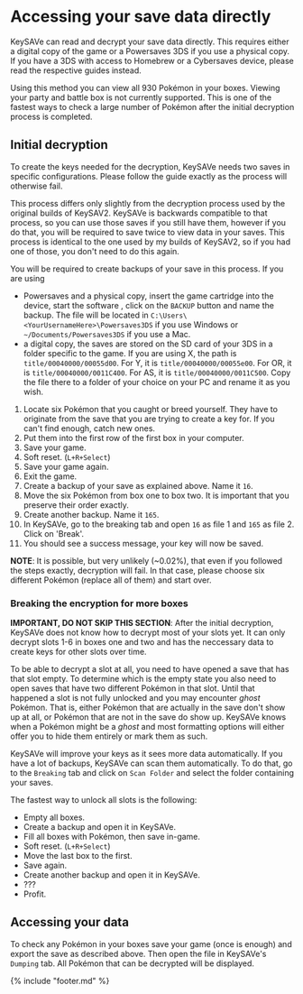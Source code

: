 # Accessing your save data directly

KeySAVe can read and decrypt your save data directly. This requires either a digital copy of the game or a Powersaves 3DS if you use a physical copy. If you have a 3DS with access to Homebrew or a Cybersaves device, please read the respective guides instead.

Using this method you can view all 930 Pokémon in your boxes. Viewing your party and battle box is not currently supported. This is one of the fastest ways to check a large number of Pokémon after the initial decryption process is completed.

## Initial decryption

To create the keys needed for the decryption, KeySAVe needs two saves in specific configurations. Please follow the guide exactly as the process will otherwise fail.

This process differs only slightly from the decryption process used by the original builds of KeySAV2. KeySAVe is backwards compatible to that process, so you can use those saves if you still have them, however if you do that, you will be required to save twice to view data in your saves. This process is identical to the one used by my builds of KeySAV2, so if you had one of those, you don't need to do this again.

You will be required to create backups of your save in this process. If you are using

* Powersaves and a physical copy, insert the game cartridge into the device, start the software , click on the `BACKUP` button and name the backup. The file will be located in `C:\Users\<YourUsernameHere>\Powersaves3DS` if you use Windows or `~/Documents/Powersaves3DS` if you use a Mac.
* a digital copy, the saves are stored on the SD card of your 3DS in a folder specific to the game. If you are using X, the path is `title/00040000/00055d00`. For Y, it is `title/00040000/00055e00`. For OR, it is `title/00040000/0011C400`. For AS, it is `title/00040000/0011C500`. Copy the file there to a folder of your choice on your PC and rename it as you wish.

1. Locate six Pokémon that you caught or breed yourself. They have to originate from the save that you are trying to create a key for. If you can't find enough, catch new ones.
2. Put them into the first row of the first box in your computer.
3. Save your game.
4. Soft reset. (`L+R+Select`)
5. Save your game again.
6. Exit the game.
7. Create a backup of your save as explained above. Name it `16`.
8. Move the six Pokémon from box one to box two. It is important that you preserve their order exactly.
9. Create another backup. Name it `165`.
10. In KeySAVe, go to the breaking tab and open `16` as file 1 and `165` as file 2. Click on 'Break'.
11. You should see a success message, your key will now be saved.

**NOTE**: It is possible, but very unlikely (~0.02%), that even if you followed the steps exactly, decryption will fail. In that case, please choose six different Pokémon (replace all of them) and start over.

### Breaking the encryption for more boxes

**IMPORTANT, DO NOT SKIP THIS SECTION**: After the initial decryption, KeySAVe does not know how to decrypt most of your slots yet. It can only decrypt slots 1-6 in boxes one and two and has the neccessary data to create keys for other slots over time.

To be able to decrypt a slot at all, you need to have opened a save that has that slot empty. To determine which is the empty state you also need to open saves that have two different Pokémon in that slot. Until that happened a slot is not fully unlocked and you may encounter *ghost* Pokémon. That is, either Pokémon that are actually in the save don't show up at all, or Pokémon that are not in the save do show up. KeySAVe knows when a Pokémon might be a *ghost* and most formatting options will either offer you to hide them entirely or mark them as such.

KeySAVe will improve your keys as it sees more data automatically. If you have a lot of backups, KeySAVe can scan them automatically. To do that, go to the `Breaking` tab and click on `Scan Folder` and select the folder containing your saves.

The fastest way to unlock all slots is the following:

* Empty all boxes.
* Create a backup and open it in KeySAVe.
* Fill all boxes with Pokémon, then save in-game.
* Soft reset. (`L+R+Select`)
* Move the last box to the first.
* Save again.
* Create another backup and open it in KeySAVe.
* ???
* Profit.

## Accessing your data

To check any Pokémon in your boxes save your game (once is enough) and export the save as described above. Then open the file in KeySAVe's `Dumping` tab. All Pokémon that can be decrypted will be displayed.

{% include "footer.md" %}
